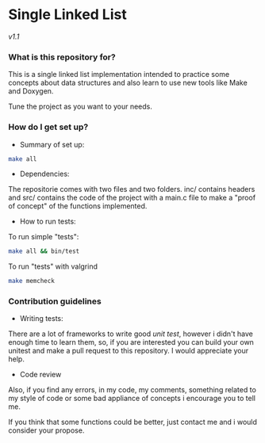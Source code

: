 # Single Linked List #
*v1.1*


### What is this repository for? ###

 This is a single linked list implementation intended to practice some concepts about data structures and also learn to use new tools like Make and Doxygen.
 
 Tune the project as you want to your needs.


### How do I get set up? ###

* Summary of set up:

```bash
make all
```
* Dependencies:

The repositorie comes with two files and two folders. inc/ contains headers and src/ contains the code of the project with a main.c file to make a "proof of concept" of the functions implemented.

* How to run tests:

To run simple "tests":
```bash
make all && bin/test
```
To run "tests" with valgrind
```bash
make memcheck
```


### Contribution guidelines ###

* Writing tests:

There are a lot of frameworks to write good *unit test*, however i didn't have enough time to learn them, so, if you are interested you can build your own unitest and make a pull request to this repository. I would appreciate your help.
* Code review

Also, if you find any errors, in my code, my comments, something related to my style of code or some bad appliance of concepts i encourage you to tell me. 

If you think that some functions could be better, just contact me and i would consider your propose.
